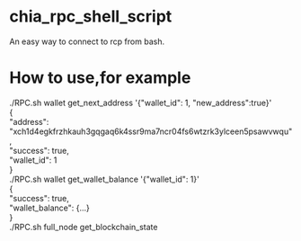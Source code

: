 # chia_rpc_shell_script  
An easy way to connect to rcp from bash.  
  
# How to use,for example  
./RPC.sh wallet get_next_address  '{"wallet_id": 1, "new_address":true}'  
{  
    "address": "xch1d4egkfrzhkauh3gqgaq6k4ssr9ma7ncr04fs6wtzrk3ylceen5psawvwqu",  
    "success": true,  
    "wallet_id": 1  
}  
./RPC.sh wallet get_wallet_balance '{"wallet_id": 1}'  
{  
    "success": true,  
    "wallet_balance": {...}  
}  
./RPC.sh full_node get_blockchain_state  
